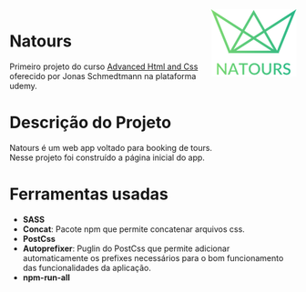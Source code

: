 
<a href="https://natours-simple-gl.netlify.app/">
     <img src="img/logo-green-1x.png" align="right" width="150" height="119" alt="Logo do projeto">
</a>

# Natours

Primeiro projeto do curso [Advanced Html and Css] oferecido por Jonas Schmedtmann na plataforma udemy.

[Advanced Html and Css]: https://www.udemy.com/course/advanced-css-and-sass/

# Descrição do Projeto

Natours é um web app voltado para booking de tours.<br/>
Nesse projeto foi construído a página inicial do app.

 # Ferramentas usadas

 * **SASS**
 * **Concat**: Pacote npm que permite concatenar arquivos css.
 * **PostCss**
 * **Autoprefixer**: Puglin do PostCss que permite adicionar automaticamente os prefixes necessários para o bom funcionamento das funcionalidades da aplicação.
 * **npm-run-all**

